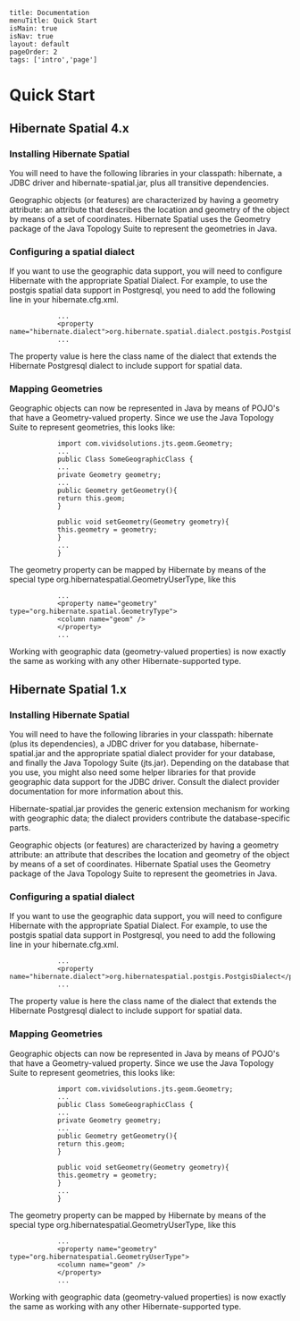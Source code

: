 ```
title: Documentation
menuTitle: Quick Start
isMain: true
isNav: true
layout: default
pageOrder: 2
tags: ['intro','page']
```

# Quick Start

## Hibernate Spatial 4.x

### Installing Hibernate Spatial

You will need to have the following libraries in your classpath: hibernate, a JDBC driver and hibernate-spatial.jar, plus all transitive dependencies.

Geographic objects (or features) are characterized by having a geometry attribute: an attribute that describes the location and geometry of the object by means of a set of coordinates. Hibernate Spatial uses the Geometry package of the Java Topology Suite to represent the geometries in Java.

### Configuring a spatial dialect

If you want to use the geographic data support, you will need to configure Hibernate with the appropriate Spatial Dialect. For example, to use the postgis spatial data support in Postgresql, you need to add the following line in your hibernate.cfg.xml.

                ...
                <property name="hibernate.dialect">org.hibernate.spatial.dialect.postgis.PostgisDialect</property>
                ...
            
The property value is here the class name of the dialect that extends the Hibernate Postgresql dialect to include support for spatial data.

### Mapping Geometries

Geographic objects can now be represented in Java by means of POJO's that have a Geometry-valued property. Since we use the Java Topology Suite to represent geometries, this looks like:

                import com.vividsolutions.jts.geom.Geometry;
                ...
                public Class SomeGeographicClass {
                ...
                private Geometry geometry;
                ...
                public Geometry getGeometry(){
                return this.geom;
                }

                public void setGeometry(Geometry geometry){
                this.geometry = geometry;
                }
                ...
                }
            
The geometry property can be mapped by Hibernate by means of the special type org.hibernatespatial.GeometryUserType, like this

                ...
                <property name="geometry" type="org.hibernate.spatial.GeometryType">
                <column name="geom" />
                </property>
                ...
            
Working with geographic data (geometry-valued properties) is now exactly the same as working with any other Hibernate-supported type.
 
## Hibernate Spatial 1.x

### Installing Hibernate Spatial

You will need to have the following libraries in your classpath: hibernate (plus its dependencies), a JDBC driver for you database, hibernate-spatial.jar and the appropriate spatial dialect provider for your database, and finally the Java Topology Suite (jts.jar). Depending on the database that you use, you might also need some helper libraries for that provide geographic data support for the JDBC driver. Consult the dialect provider documentation for more information about this.

Hibernate-spatial.jar provides the generic extension mechanism for working with geographic data; the dialect providers contribute the database-specific parts.

Geographic objects (or features) are characterized by having a geometry attribute: an attribute that describes the location and geometry of the object by means of a set of coordinates. Hibernate Spatial uses the Geometry package of the Java Topology Suite to represent the geometries in Java.

### Configuring a spatial dialect

If you want to use the geographic data support, you will need to configure Hibernate with the appropriate Spatial Dialect. For example, to use the postgis spatial data support in Postgresql, you need to add the following line in your hibernate.cfg.xml.

                ...
                <property name="hibernate.dialect">org.hibernatespatial.postgis.PostgisDialect</property>
                ...
            
The property value is here the class name of the dialect that extends the Hibernate Postgresql dialect to include support for spatial data.

### Mapping Geometries

Geographic objects can now be represented in Java by means of POJO's that have a Geometry-valued property. Since we use the Java Topology Suite to represent geometries, this looks like:

                import com.vividsolutions.jts.geom.Geometry;
                ...
                public Class SomeGeographicClass {
                ...
                private Geometry geometry;
                ...
                public Geometry getGeometry(){
                return this.geom;
                }

                public void setGeometry(Geometry geometry){
                this.geometry = geometry;
                }
                ...
                }
            
The geometry property can be mapped by Hibernate by means of the special type org.hibernatespatial.GeometryUserType, like this

                ...
                <property name="geometry" type="org.hibernatespatial.GeometryUserType">
                <column name="geom" />
                </property>
                ...
            
Working with geographic data (geometry-valued properties) is now exactly the same as working with any other Hibernate-supported type.